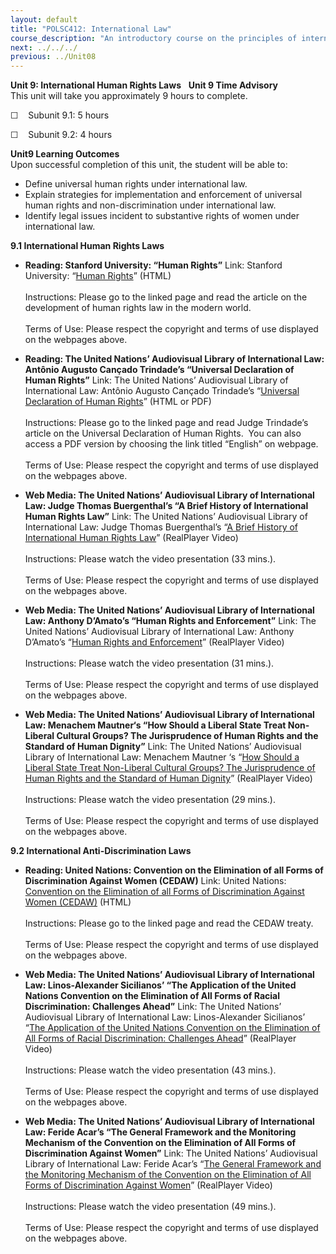 ```yaml
---
layout: default
title: "POLSC412: International Law"
course_description: "An introductory course on the principles of international law, its foundations and historical development. Explores specific topics within international law, including human rights law, the legal use of force, treaties and conventions, and laws governing common spaces."
next: ../../../
previous: ../Unit08
---
```

**Unit 9: International Human Rights Laws** <span id="9"></span>  **Unit
9 Time Advisory**  
This unit will take you approximately 9 hours to complete.   
  
 ☐    Subunit 9.1: 5 hours  
  
 ☐    Subunit 9.2: 4 hours 

**Unit9 Learning Outcomes**  
Upon successful completion of this unit, the student will be able to:  
-   Define universal human rights under international law.
-   Explain strategies for implementation and enforcement of universal
    human rights and non-discrimination under international law.
-   Identify legal issues incident to substantive rights of women under
    international law.

**9.1 International Human Rights Laws** <span id="9.1"></span> 
-   **Reading: Stanford University: “Human Rights”**
    Link: Stanford University: “[Human
    Rights](http://plato.stanford.edu/entries/rights-human/)” (HTML)  
        
     Instructions: Please go to the linked page and read the article on
    the development of human rights law in the modern world.  
        
     Terms of Use: Please respect the copyright and terms of use
    displayed on the webpages above.

-   **Reading: The United Nations’ Audiovisual Library of International
    Law: Antônio Augusto Cançado Trindade’s “Universal Declaration of
    Human Rights”**
    Link: The United Nations’ Audiovisual Library of International Law:
    Antônio Augusto Cançado Trindade’s “[Universal Declaration of Human
    Rights](https://web.archive.org/web/20131206211049/http://untreaty.un.org/cod/avl/ha/udhr/udhr.html)”
    (HTML or PDF)  
        
     Instructions: Please go to the linked page and read Judge
    Trindade’s article on the Universal Declaration of Human Rights. 
    You can also access a PDF version by choosing the link titled
    “English” on webpage.  
        
     Terms of Use: Please respect the copyright and terms of use
    displayed on the webpages above.

-   **Web Media: The United Nations’ Audiovisual Library of
    International Law: Judge Thomas Buergenthal’s “A Brief History of
    International Human Rights Law”**
    Link: The United Nations’ Audiovisual Library of International Law:
    Judge Thomas Buergenthal’s “[A Brief History of International Human
    Rights
    Law](https://web.archive.org/web/20131015140019/http://untreaty.un.org/cod/avl/ls/Buergenthal_HR.html)”
    (RealPlayer Video)  
        
     Instructions: Please watch the video presentation (33 mins.).  
        
     Terms of Use: Please respect the copyright and terms of use
    displayed on the webpages above.

-   **Web Media: The United Nations’ Audiovisual Library of
    International Law: Anthony D’Amato’s “Human Rights and
    Enforcement”**
    Link: The United Nations’ Audiovisual Library of International Law:
    Anthony D’Amato’s “[Human Rights and
    Enforcement](https://web.archive.org/web/20131015140101/http://untreaty.un.org/cod/avl/ls/D-Amato_HR.html)”
    (RealPlayer Video)  
        
     Instructions: Please watch the video presentation (31 mins.).  
        
     Terms of Use: Please respect the copyright and terms of use
    displayed on the webpages above.

-   **Web Media: The United Nations’ Audiovisual Library of
    International Law: Menachem Mautner‘s “How Should a Liberal State
    Treat Non-Liberal Cultural Groups? The Jurisprudence of Human Rights
    and the Standard of Human Dignity”**
    Link: The United Nations’ Audiovisual Library of International Law:
    Menachem Mautner ‘s “[How Should a Liberal State Treat Non-Liberal
    Cultural Groups? The Jurisprudence of Human Rights and the Standard
    of Human
    Dignity](https://web.archive.org/web/20131015141228/http://untreaty.un.org/cod/avl/ls/Mautner_IL.html)”
    (RealPlayer Video)  
        
     Instructions: Please watch the video presentation (29 mins.).  
        
     Terms of Use: Please respect the copyright and terms of use
    displayed on the webpages above.

**9.2 International Anti-Discrimination Laws** <span id="9.2"></span> 
-   **Reading: United Nations: Convention on the Elimination of all
    Forms of Discrimination Against Women (CEDAW)**
    Link: United Nations: [Convention on the Elimination of all Forms of
    Discrimination Against Women
    (CEDAW)](http://www.un.org/womenwatch/daw/cedaw/text/econvention.htm) (HTML)  
        
     Instructions: Please go to the linked page and read the CEDAW
    treaty.  
        
     Terms of Use: Please respect the copyright and terms of use
    displayed on the webpages above.

-   **Web Media: The United Nations’ Audiovisual Library of
    International Law: Linos-Alexander Sicilianos’ “The Application of
    the United Nations Convention on the Elimination of All Forms of
    Racial Discrimination: Challenges Ahead”**
    Link: The United Nations’ Audiovisual Library of International Law:
    Linos-Alexander Sicilianos’ “[The Application of the United Nations
    Convention on the Elimination of All Forms of Racial Discrimination:
    Challenges
    Ahead](https://web.archive.org/web/20131015140033/http://untreaty.un.org/cod/avl/ls/Sicilianos_HR.html)”
    (RealPlayer Video)  
        
     Instructions: Please watch the video presentation (43 mins.).  
        
     Terms of Use: Please respect the copyright and terms of use
    displayed on the webpages above.

-   **Web Media: The United Nations’ Audiovisual Library of
    International Law: Feride Acar’s “The General Framework and the
    Monitoring Mechanism of the Convention on the Elimination of All
    Forms of Discrimination Against Women”**
    Link: The United Nations’ Audiovisual Library of International Law:
    Feride Acar’s “[The General Framework and the Monitoring Mechanism
    of the Convention on the Elimination of All Forms of Discrimination
    Against
    Women](https://web.archive.org/web/20131109213021/http://untreaty.un.org/cod/avl/ls/Acar_HR.html)”
    (RealPlayer Video)  
        
     Instructions: Please watch the video presentation (49 mins.).  
        
     Terms of Use: Please respect the copyright and terms of use
    displayed on the webpages above.


